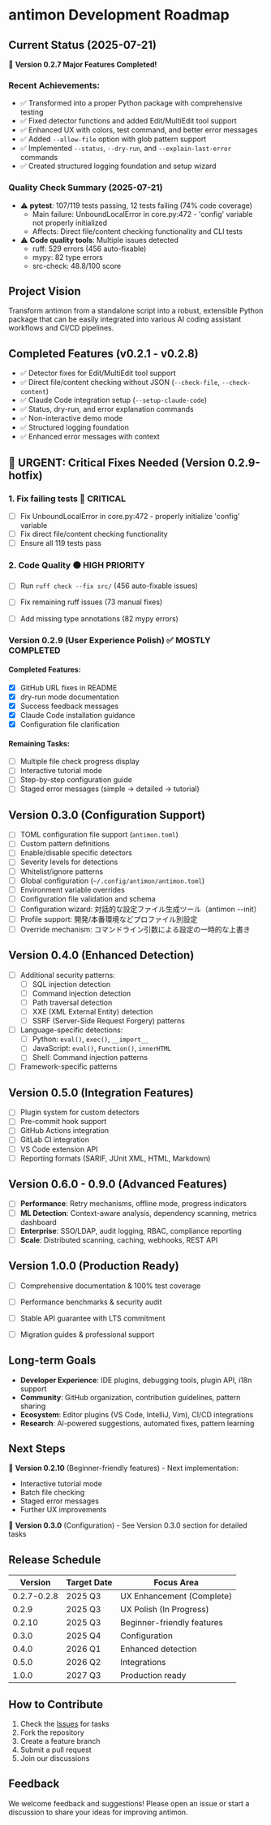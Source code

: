# antimon Development Roadmap

## Current Status (2025-07-21)

🎉 **Version 0.2.7 Major Features Completed!** 

### Recent Achievements:
- ✅ Transformed into a proper Python package with comprehensive testing
- ✅ Fixed detector functions and added Edit/MultiEdit tool support
- ✅ Enhanced UX with colors, test command, and better error messages
- ✅ Added `--allow-file` option with glob pattern support
- ✅ Implemented `--status`, `--dry-run`, and `--explain-last-error` commands
- ✅ Created structured logging foundation and setup wizard

### Quality Check Summary (2025-07-21)
- ⚠️ **pytest**: 107/119 tests passing, 12 tests failing (74% code coverage)
  - Main failure: UnboundLocalError in core.py:472 - 'config' variable not properly initialized
  - Affects: Direct file/content checking functionality and CLI tests
- ⚠️ **Code quality tools**: Multiple issues detected
  - ruff: 529 errors (456 auto-fixable)
  - mypy: 82 type errors
  - src-check: 48.8/100 score

## Project Vision

Transform antimon from a standalone script into a robust, extensible Python package that can be easily integrated into various AI coding assistant workflows and CI/CD pipelines.

## Completed Features (v0.2.1 - v0.2.8)
- ✅ Detector fixes for Edit/MultiEdit tool support
- ✅ Direct file/content checking without JSON (`--check-file`, `--check-content`)
- ✅ Claude Code integration setup (`--setup-claude-code`)
- ✅ Status, dry-run, and error explanation commands
- ✅ Non-interactive demo mode
- ✅ Structured logging foundation
- ✅ Enhanced error messages with context


## 🚨 URGENT: Critical Fixes Needed (Version 0.2.9-hotfix)

### 1. **Fix failing tests** 🔴 CRITICAL
- [ ] Fix UnboundLocalError in core.py:472 - properly initialize 'config' variable
- [ ] Fix direct file/content checking functionality
- [ ] Ensure all 119 tests pass

### 2. **Code Quality** 🟠 HIGH PRIORITY
- [ ] Run `ruff check --fix src/` (456 auto-fixable issues)
- [ ] Fix remaining ruff issues (73 manual fixes)
- [ ] Add missing type annotations (82 mypy errors)




### Version 0.2.9 (User Experience Polish) ✅ MOSTLY COMPLETED

#### Completed Features:
- [x] GitHub URL fixes in README
- [x] dry-run mode documentation
- [x] Success feedback messages
- [x] Claude Code installation guidance
- [x] Configuration file clarification

#### Remaining Tasks:
- [ ] Multiple file check progress display
- [ ] Interactive tutorial mode
- [ ] Step-by-step configuration guide
- [ ] Staged error messages (simple → detailed → tutorial)

## Version 0.3.0 (Configuration Support)
- [ ] TOML configuration file support (`antimon.toml`)
- [ ] Custom pattern definitions
- [ ] Enable/disable specific detectors
- [ ] Severity levels for detections
- [ ] Whitelist/ignore patterns
- [ ] Global configuration (`~/.config/antimon/antimon.toml`)
- [ ] Environment variable overrides
- [ ] Configuration file validation and schema
- [ ] Configuration wizard: 対話的な設定ファイル生成ツール（antimon --init）
- [ ] Profile support: 開発/本番環境などプロファイル別設定
- [ ] Override mechanism: コマンドライン引数による設定の一時的な上書き

## Version 0.4.0 (Enhanced Detection)
- [ ] Additional security patterns:
  - [ ] SQL injection detection
  - [ ] Command injection detection
  - [ ] Path traversal detection
  - [ ] XXE (XML External Entity) detection
  - [ ] SSRF (Server-Side Request Forgery) patterns
- [ ] Language-specific detections:
  - [ ] Python: `eval()`, `exec()`, `__import__`
  - [ ] JavaScript: `eval()`, `Function()`, `innerHTML`
  - [ ] Shell: Command injection patterns
- [ ] Framework-specific patterns

## Version 0.5.0 (Integration Features)
- [ ] Plugin system for custom detectors
- [ ] Pre-commit hook support
- [ ] GitHub Actions integration
- [ ] GitLab CI integration
- [ ] VS Code extension API
- [ ] Reporting formats (SARIF, JUnit XML, HTML, Markdown)

## Version 0.6.0 - 0.9.0 (Advanced Features)
- [ ] **Performance**: Retry mechanisms, offline mode, progress indicators
- [ ] **ML Detection**: Context-aware analysis, dependency scanning, metrics dashboard
- [ ] **Enterprise**: SSO/LDAP, audit logging, RBAC, compliance reporting
- [ ] **Scale**: Distributed scanning, caching, webhooks, REST API

## Version 1.0.0 (Production Ready)
- [ ] Comprehensive documentation & 100% test coverage
- [ ] Performance benchmarks & security audit
- [ ] Stable API guarantee with LTS commitment
- [ ] Migration guides & professional support


## Long-term Goals

- **Developer Experience**: IDE plugins, debugging tools, plugin API, i18n support
- **Community**: GitHub organization, contribution guidelines, pattern sharing
- **Ecosystem**: Editor plugins (VS Code, IntelliJ, Vim), CI/CD integrations
- **Research**: AI-powered suggestions, automated fixes, pattern learning


## Next Steps

🎯 **Version 0.2.10** (Beginner-friendly features) - Next implementation:
   - Interactive tutorial mode
   - Batch file checking
   - Staged error messages
   - Further UX improvements

🎯 **Version 0.3.0** (Configuration) - See Version 0.3.0 section for detailed tasks

## Release Schedule

| Version | Target Date | Focus Area |
|---------|------------|------------|
| 0.2.7-0.2.8 | 2025 Q3 | UX Enhancement (Complete) |
| 0.2.9 | 2025 Q3 | UX Polish (In Progress) |
| 0.2.10 | 2025 Q3 | Beginner-friendly features |
| 0.3.0 | 2025 Q4 | Configuration |
| 0.4.0 | 2026 Q1 | Enhanced detection |
| 0.5.0 | 2026 Q2 | Integrations |
| 1.0.0 | 2027 Q3 | Production ready |






## How to Contribute

1. Check the [Issues](https://github.com/antimon-security/antimon/issues) for tasks
2. Fork the repository
3. Create a feature branch
4. Submit a pull request
5. Join our discussions

## Feedback

We welcome feedback and suggestions! Please open an issue or start a discussion to share your ideas for improving antimon.



